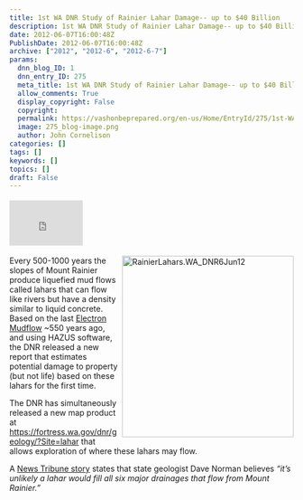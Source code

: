 ```yaml
---
title: 1st WA DNR Study of Rainier Lahar Damage-- up to $40 Billion
description: 1st WA DNR Study of Rainier Lahar Damage-- up to $40 Billion
date: 2012-06-07T16:00:48Z
PublishDate: 2012-06-07T16:00:48Z
archive: ["2012", "2012-6", "2012-6-7"]
params:
  dnn_blog_ID: 1
  dnn_entry_ID: 275
  meta_title: 1st WA DNR Study of Rainier Lahar Damage-- up to $40 Billion
  allow_comments: True
  display_copyright: False
  copyright:
  permalink: https://vashonbeprepared.org/en-us/Home/EntryId/275/1st-WA-DNR-Study-of-Rainier-Lahar-Damage-up-to-40-Billion
  image: 275_blog-image.png
  author: John Cornelison
categories: []
tags: []
keywords: []
topics: []
draft: False
---
```


<div class="wlWriterHeaderFooter" style="float:none; margin:0px; padding:4px 0px 4px 0px;"><iframe src="http://www.facebook.com/widgets/like.php?href=http://vashonbeprepared.org/News/Blogs/VashonPreparedness/tabid/164/EntryId/275/1st-WA-DNR-Study-of-Rainier-Lahar-Damage-up-to-40-Billion.aspx" scrolling="no" frameborder="0" style="border:none; width:130px; height:80px"></iframe></div><p><a href="./images/275/Windows-Live-Writer-WA-DNR-Conducts-1st-Report-Estimating_74F2-RainierLahars.WA_DNR6Jun12_2.jpg"><img style="background-image: none; border-bottom: 0px; border-left: 0px; padding-left: 0px; padding-right: 0px; display: inline; float: right; border-top: 0px; border-right: 0px; padding-top: 0px" title="RainierLahars.WA_DNR6Jun12" border="0" alt="RainierLahars.WA_DNR6Jun12" align="right" src="./images/275/Windows-Live-Writer-WA-DNR-Conducts-1st-Report-Estimating_74F2-RainierLahars.WA_DNR6Jun12_thumb.jpg" width="304" height="321" /></a>Every 500-1000 years the slopes of Mount Rainier produce liquefied mud flows called lahars that can flow like rivers but have a density similar to liquid concrete. Based on the last <a href="http://vulcan.wr.usgs.gov/Volcanoes/Rainier/Lahars/Historical/description_electron.html" target="_blank">Electron Mudflow</a> ~550 years ago, and using HAZUS software, the DNR released a new report that estimates potential damage to property (but not life) based on these lahars for the first time.</p>  <p>The DNR has simultaneously released a new map product at <a title="https://fortress.wa.gov/dnr/geology/?Site=lahar" href="https://fortress.wa.gov/dnr/geology/?Site=lahar">https://fortress.wa.gov/dnr/geology/?Site=lahar</a> that allows exploration of where these lahars may flow.</p>  <p>A <a href="http://www.thenewstribune.com/2012/06/06/2171857/mount-rainier-lahar-could-cause.html" target="_blank">News Tribune story</a> states that state geologist Dave Norman believes <em>“it’s unlikely a lahar would fill all six major drainages that flow from Mount Rainier.”</em></p>
